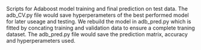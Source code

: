 Scripts for Adaboost model training and final prediction on test data.
The adb_CV.py file would save hyperperameters of the best performed model for later useage and testing.
We rebuild the model in adb_pred.py which is fitted by concating training and validation data to ensure a complete traning dataset.
The adb_pred.py file would save the prediction matrix, accuracy and hyperperameters used.
